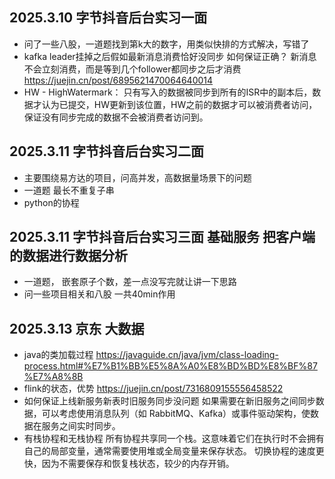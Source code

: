 ## 2025.3.10 字节抖音后台实习一面
- 问了一些八股，一道题找到第k大的数字，用类似快排的方式解决，写错了
- kafka leader挂掉之后假如最新消息消费恰好没同步 如何保证正确？ 新消息不会立刻消费，而是等到几个follower都同步之后才消费 https://juejin.cn/post/6895621470064640014
- HW - HighWatermark： 只有写入的数据被同步到所有的ISR中的副本后，数据才认为已提交，HW更新到该位置，HW之前的数据才可以被消费者访问，保证没有同步完成的数据不会被消费者访问到。
## 2025.3.11 字节抖音后台实习二面
- 主要围绕易方达的项目，问高并发，高数据量场景下的问题
- 一道题 最长不重复子串
- python的协程
## 2025.3.11 字节抖音后台实习三面 基础服务 把客户端的数据进行数据分析
- 一道题， 嵌套原子个数，差一点没写完就让讲一下思路
- 问一些项目相关和八股 一共40min作用
## 2025.3.13 京东 大数据
- java的类加载过程 https://javaguide.cn/java/jvm/class-loading-process.html#%E7%B1%BB%E5%8A%A0%E8%BD%BD%E8%BF%87%E7%A8%8B
- flink的状态，优势 https://juejin.cn/post/7316809155556458522
- 如何保证上线新服务新表时旧服务同步没问题 如果需要在新旧服务之间同步数据，可以考虑使用消息队列（如 RabbitMQ、Kafka）或事件驱动架构，使数据在服务之间实时同步。
- 有栈协程和无栈协程 所有协程共享同一个栈。这意味着它们在执行时不会拥有自己的局部变量，通常需要使用堆或全局变量来保存状态。
切换协程的速度更快，因为不需要保存和恢复栈状态，较少的内存开销。
